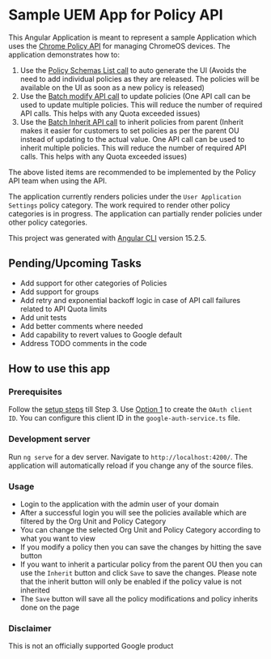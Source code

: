 # Sample UEM App for Policy API
This Angular Application is meant to represent a sample Application which uses the [Chrome Policy API](https://developers.google.com/chrome/policy/guides/overview) for managing ChromeOS devices.
The application demonstrates how to:
1. Use the [Policy Schemas List call](https://developers.google.com/chrome/policy/reference/rest/v1/customers.policySchemas/list) to auto generate the UI (Avoids the need to add individual policies as they are released. The policies will be available on the UI as soon as a new policy is released)
2. Use the [Batch modify API call](https://developers.google.com/chrome/policy/reference/rest/v1/customers.policies.orgunits/batchModify) to update policies (One API call can be used to update multiple policies. This will reduce the number of required API calls. This helps with any Quota exceeded issues)
3. Use the [Batch Inherit API call](https://developers.google.com/chrome/policy/reference/rest/v1/customers.policies.orgunits/batchInherit) to inherit policies from parent (Inherit makes it easier for customers to set policies as per the parent OU instead of updating to the actual value. One API call can be used to inherit multiple policies. This will reduce the number of required API calls. This helps with any Quota exceeded issues)

The above listed items are recommended to be implemented by the Policy API team when using the API.

The application currently renders policies under the `User Application Settings` policy category. The work required to render other policy categories is in progress. The application can partially render policies under other policy categories. 

This project was generated with [Angular CLI](https://github.com/angular/angular-cli) version 15.2.5.

## Pending/Upcoming Tasks
- Add support for other categories of Policies
- Add support for groups
- Add retry and exponential backoff logic in case of API call failures related to API Quota limits
- Add unit tests
- Add better comments where needed
- Add capability to revert values to Google default
- Address TODO comments in the code

## How to use this app
### Prerequisites
Follow the [setup steps](https://developers.google.com/chrome/policy/guides/setup) till Step 3. Use [Option 1](https://developers.google.com/chrome/policy/guides/setup#expandable-1) to create the `OAuth client ID`. You can configure this client ID in the `google-auth-service.ts` file.

### Development server

Run `ng serve` for a dev server. Navigate to `http://localhost:4200/`. The application will automatically reload if you change any of the source files.

### Usage
- Login to the application with the admin user of your domain
- After a successful login you will see the policies available which are filtered by the Org Unit and Policy Category
- You can change the selected Org Unit and Policy Category according to what you want to view
- If you modify a policy then you can save the changes by hitting the save button
- If you want to inherit a particular policy from the parent OU then you can use the `Inherit` button and click `Save` to save the changes. Please note that the inherit button will only be enabled if the policy value is not inherited
-  The `Save` button will save all the policy modifications and policy inherits done on the page

### Disclaimer
This is not an officially supported Google product

